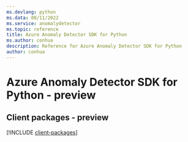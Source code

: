 ```yaml
---
ms.devlang: python
ms.data: 08/11/2022
ms.service: anomalydetector
ms.topic: reference
title: Azure Anomaly Detector SDK for Python
ms.author: conhua
description: Reference for Azure Anomaly Detector SDK for Python
author: conhua
---
```

# Azure Anomaly Detector SDK for Python - preview

## Client packages - preview
[!INCLUDE [client-packages](anomaly-detector-client-index.md)]